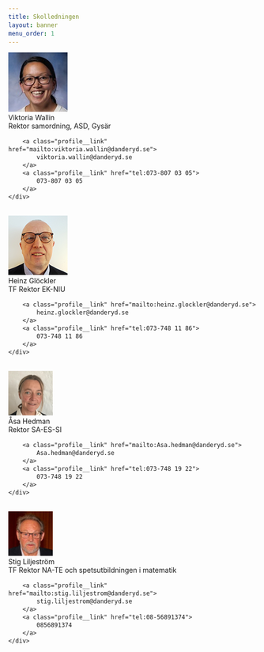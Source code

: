 ```yaml
---
title: Skolledningen
layout: banner
menu_order: 1
---
```


<div class="profile">
	<img class="profile__image" src="/assets/wallin.png" alt="Viktoria Wallin">
	<div class="profile__info">
		<div class="profile__title">Viktoria Wallin</div>
		<div>Rektor samordning, ASD, Gysär</div>

		<a class="profile__link" href="mailto:viktoria.wallin@danderyd.se">
			viktoria.wallin@danderyd.se
		</a>
		<a class="profile__link" href="tel:073-807 03 05">
			073-807 03 05
		</a>
	</div>
</div>

<br>

<div class="profile">
	<img class="profile__image" src="/assets/heinz.png" alt="Heinz Glöckler">
	<div class="profile__info">
		<div class="profile__title">Heinz Glöckler</div>
		<div>TF Rektor EK-NIU</div>

		<a class="profile__link" href="mailto:heinz.glockler@danderyd.se">
			heinz.glockler@danderyd.se
		</a>
		<a class="profile__link" href="tel:073-748 11 86">
			073-748 11 86
		</a>
	</div>
</div>

<br>

<div class="profile">
	<img class="profile__image" src="/assets/asa.png" alt="Åsa Hedman">
	<div class="profile__info">
		<div class="profile__title">Åsa Hedman</div>
		<div>Rektor SA-ES-SI</div>

		<a class="profile__link" href="mailto:Asa.hedman@danderyd.se">
			Asa.hedman@danderyd.se
		</a>
		<a class="profile__link" href="tel:073-748 19 22">
			073-748 19 22
		</a>
	</div>
</div>

<br>

<div class="profile">
	<img class="profile__image" src="/assets/stig.png" alt="Anette Bjärås">
	<div class="profile__info">
		<div class="profile__title">Stig Liljeström</div>
		<div>TF Rektor NA-TE och spetsutbildningen i matematik</div>

		<a class="profile__link" href="mailto:stig.liljestrom@danderyd.se">
			stig.liljestrom@danderyd.se
		</a>
		<a class="profile__link" href="tel:08-56891374">
			0856891374
		</a>
	</div>
</div>

